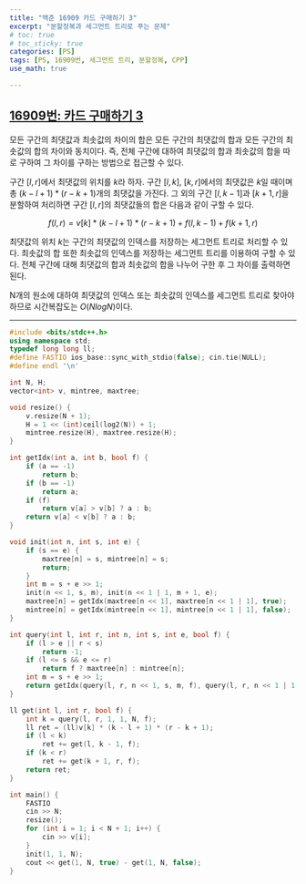 ```yaml
---
title: "백준 16909 카드 구매하기 3"
excerpt: "분할정복과 세그먼트 트리로 푸는 문제"
# toc: true
# toc_sticky: true
categories: [PS]
tags: [PS, 16909번, 세그먼트 트리, 분할정복, CPP]
use_math: true

---
```


## [16909번: 카드 구매하기 3](https://www.acmicpc.net/problem/16909)
  
  
모든 구간의 최댓값과 최솟값의 차이의 합은 모든 구간의 최댓값의 합과 모든 구간의 최솟값의 합의 차이와 동치이다. 즉, 전체 구간에 대하여 최댓값의 합과 최솟값의 합을 따로 구하여 그 차이를 구하는 방법으로 접근할 수 있다.  

구간 $[l, r]$에서 최댓값의 위치를 $k$라 하자. 구간 $[l, k]$, $[k, r]$에서의 최댓값은 $k$일 때이며 총 $(k - l + 1) * (r - k + 1)$개의 최댓값을 가진다. 그 외의 구간 $[l, k - 1]$과 $[k + 1, r]$을 분할하여 처리하면 구간 $[l, r]$의 최댓값들의 합은 다음과 같이 구할 수 있다.  

$$ f(l, r) = v[k] * (k - l + 1) * (r - k + 1) + f(l, k - 1) + f(k + 1, r) $$

최댓값의 위치 $k$는 구간의 최댓값의 인덱스를 저장하는 세그먼트 트리로 처리할 수 있다. 최솟값의 합 또한 최솟값의 인덱스를 저장하는 세그먼트 트리를 이용하여 구할 수 있다. 전체 구간에 대해 최댓값의 합과 최솟값의 합을 나누어 구한 후 그 차이를 출력하면 된다.  

N개의 원소에 대하여 최댓값의 인덱스 또는 최솟값의 인덱스를 세그먼트 트리로 찾아야 하므로 시간복잡도는 $O(NlogN)$이다.



---

```cpp
#include <bits/stdc++.h>
using namespace std;
typedef long long ll;
#define FASTIO ios_base::sync_with_stdio(false); cin.tie(NULL);
#define endl '\n'

int N, H;
vector<int> v, mintree, maxtree;

void resize() {
    v.resize(N + 1);
    H = 1 << (int)ceil(log2(N)) + 1;
    mintree.resize(H), maxtree.resize(H);
}

int getIdx(int a, int b, bool f) {
    if (a == -1)
        return b;
    if (b == -1)
        return a;
    if (f)
        return v[a] > v[b] ? a : b;
    return v[a] < v[b] ? a : b;
}

void init(int n, int s, int e) {
    if (s == e) {
        maxtree[n] = s, mintree[n] = s;
        return;
    }
    int m = s + e >> 1;
    init(n << 1, s, m), init(n << 1 | 1, m + 1, e);
    maxtree[n] = getIdx(maxtree[n << 1], maxtree[n << 1 | 1], true);
    mintree[n] = getIdx(mintree[n << 1], mintree[n << 1 | 1], false);
}

int query(int l, int r, int n, int s, int e, bool f) {
    if (l > e || r < s)
        return -1;
    if (l <= s && e <= r)
        return f ? maxtree[n] : mintree[n];
    int m = s + e >> 1;
    return getIdx(query(l, r, n << 1, s, m, f), query(l, r, n << 1 | 1, m + 1, e, f), f);
}

ll get(int l, int r, bool f) {
    int k = query(l, r, 1, 1, N, f);
    ll ret = (ll)v[k] * (k - l + 1) * (r - k + 1);
    if (l < k)
        ret += get(l, k - 1, f);
    if (k < r)
        ret += get(k + 1, r, f);
    return ret;
}

int main() {
    FASTIO
    cin >> N;
    resize();
    for (int i = 1; i < N + 1; i++) {
        cin >> v[i];
    }
    init(1, 1, N);
    cout << get(1, N, true) - get(1, N, false);
}
```

<br>
<br>
